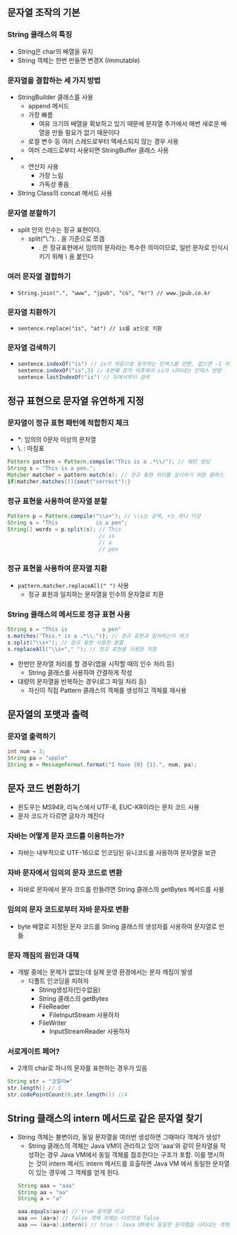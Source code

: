## 문자열 조작의 기본
### String 클래스의 특징
* String은 char의 배열을 유지
* String 객체는 한번 만들면 변경X (Immutable)
### 문자열을 결합하는 세 가지 방법
* StringBuilder 클래스를 사용
    * append 메서드
    * 가장 빠름
        * 여유 크기의 배열을 확보하고 있기 때문에 문자열 추가에서 매번 새로운 배열을 만들 필요가 없기 때문이다
    * 로컬 변수 등 여러 스레드로부터 액세스되지 않는 경우 사용
    * 여러 스레드로부터 사용되면 StringBuffer 클래스 사용
* + 연산자 사용
    * 가장 느림
    * 가독성 좋음
* String Class의 concat 메서드 사용

### 문자열 분할하기
* split 안의 인수는 정규 표현이다.
    * split("\\."): . 을 기준으로 쪼갬
        * . 은 정규표현에서 임의의 문자라는 특수한 의미이므로, 일반 문자로 인식시키기 위해 \\ 을 붙인다

### 여러 문자열 결합하기
* `String.join(".", "www", "jpub", "co", "kr") // www.jpub.co.kr`

### 문자열 치환하기
* `sentence.replace("is", "at") // is를 at으로 치환`

### 문자열 검색하기
*   ```java
    sentence.indexOf("is") // is가 처음으로 등작하는 인덱스를 반환, 없으면 -1 리턴`
    sentence.indexOf("is",3) // 4번째 문자 이후에서 is가 나타내는 인덱스 반환
    sentence.lastIndexOf("is") // 뒤에서부터 검색
    ```

## 정규 표현으로 문자열 유연하게 지정
### 문자열이 정규 표현 패턴에 적합한지 체크
* *: 임의의 0문자 이상의 문자열
* \\. : 마침표
```java
Pattern pattern = Pattern.compile("This is a .*\\/"); // 패턴 생성
String s = "This is a pen.";
Matcher matcher = pattern.match(s); // 정규 표현 처리를 실시하기 위한 클래스
if(matcher.matches()){sout("correct");}
```
### 정규 표현을 사용하여 문자열 분할
```java
Pattern p = Pattern.compile("\\s+"); // \\s는 공백, +는 하나 이상
String s = "This            is a pen";
String[] words = p.split(s); // This
                             // is
                             // a
                             // pen

```

### 정규 표현을 사용하여 문자열 치환
* `pattern.matcher.replaceAll(" ")` 사용
    * 정규 표현과 일치하는 문자열을 인수의 문자열로 치환

### String 클래스의 메서드로 정규 표현 사용
```java
String s = "This is           a pen"
s.matches("This.* is a .*\\.")); // 정규 표현과 일치하는지 체크
s.split("\\s+"); // 정규 표현 사용한 분할
s.replaceAll("\\s+"," "); // 정규 표현을 사용한 치환
```
* 한번만 문자열 처리를 할 경우(앱을 시작할 때의 인수 처리 등)
    * String 클래스를 사용하여 간결하게 작성
* 대량의 문자열을 반복하는 경우(로그 파일 처리 등)
    * 자신이 직접 Pattern 클래스의 객체를 생성하고 객체를 재사용

## 문자열의 포맷과 출력
### 문자열 출력하기
```java
int num = 3;
String pa = "apple"
String m = MessageFormat.format("I have {0} {1}.", num, pa);
```

## 문자 코드 변환하기
* 윈도우는 MS949, 리눅스에서 UTF-8, EUC-KR이라는 문자 코드 사용
* 문자 코드가 다르면 글자가 깨진다
### 자바는 어떻게 문자 코드를 이용하는가?
* 자바는 내부적으로 UTF-16으로 인코딩된 유니코드를 사용하여 문자열을 보관

### 자바 문자에서 임의의 문자 코드로 변환
* 자바로 문자에서 문자 코드를 만들려면 String 클래스의 getBytes 메서드를 사용

### 임의의 문자 코드로부터 자바 문자로 변환
* byte 배열로 지정된 문자 코드를 String 클래스의 생성자를 사용하여 문자열로 만듦

### 문자 깨짐의 원인과 대책
* 개발 중에는 문제가 없었는데 실제 운영 환경에서는 문자 깨짐이 발생
    * 디폴트 인코딩을 피하자
        * String생성자(인수없음)
        * String 클래스의 getBytes
        * FileReader
            * FileInputStream 사용하자
        * FileWriter
            * InputStreamReader 사용하자

### 서로게이트 페어?
* 2개의 char로 하나의 문자를 표현하는 경우가 있음
```java
String str = "코알라❤"
str.length() // 5
str.codePointCount(0,str.length()) //4
```

## String 클래스의 intern 메서드로 같은 문자열 찾기
* String 객체는 불변이라, 동일 문자열을 여러번 생성하면 그때마다 객체가 생성?
    * String 클래스의 객체는 Java VM이 관리하고 있어 'aaa'와 같이 문자열을 작성하는 경우 Java VM에서 동일 객체를 참조한다는 구조가 포함. 이를 명시하는 것이 intern 메서드
    intern 메서드를 호출하면 Java VM 에서 동일한 문자열이 있는 경우에 그 객체를 얻게 된다.
    ```java
    String aaa = "aaa"
    String aa = "aa"
    String a = "a"

    aaa.equals(aa+a) // true 문자열 비교
    aaa == (aa+a) // false 객체 자체는 다르므로 false
    aaa == (aa+a).intern() // true : Java VM에서 동일한 문자열을 나타내는 객체를 취득
    ```                           
